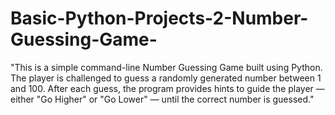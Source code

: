 # Basic-Python-Projects-2-Number-Guessing-Game-
"This is a simple command-line Number Guessing Game built using Python. The player is challenged to guess a randomly generated number between 1 and 100. After each guess, the program provides hints to guide the player — either "Go Higher" or "Go Lower" — until the correct number is guessed."
